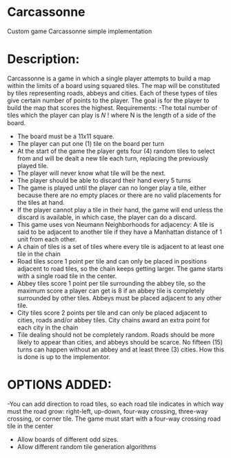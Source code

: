 # Carcassonne
Custom game Carcassonne simple implementation

# Description:
Carcassonne is a game in which a single player attempts to build a map within the limits of a
board using squared tiles. The map will be constituted by tiles representing roads, abbeys and
cities. Each of these types of tiles give certain number of points to the player. The goal is for the
player to build the map that scores the highest.
Requirements:
-The total number of tiles which the player can play is 𝑁 ! where N is the length of a side of the
board.
- The board must be a 11x11 square.
- The player can put one (1) tile on the board per turn
- At the start of the game the player gets four (4) random tiles to select from and will be dealt a
new tile each turn, replacing the previously played tile.
- The player will never know what tile will be the next.
- The player should be able to discard their hand every 5 turns
- The game is played until the player can no longer play a tile, either because there are no
empty places or there are no valid placements for the tiles at hand.
- If the player cannot play a tile in their hand, the game will end unless the discard is available,
in which case, the player can do a discard.
- This game uses von Neumann Neighborhoods for adjacency: A tile is said to be adjacent to
another tile if they have a Manhattan distance of 1 unit from each other.
- A chain of tiles is a set of tiles where every tile is adjacent to at least one tile in the chain
- Road tiles score 1 point per tile and can only be placed in positions adjacent to road tiles, so
the chain keeps getting larger. The game starts with a single road tile in the center.
- Abbey tiles score 1 point per tile surrounding the abbey tile, so the maximum score a player
can get is 8 if an abbey tile is completely surrounded by other tiles. Abbeys must be placed
adjacent to any other tile.
- City tiles score 2 points per tile and can only be placed adjacent to cities, roads and/or abbey
tiles. City chains award an extra point for each city in the chain
- Tile dealing should not be completely random. Roads should be more likely to appear than
cities, and abbeys should be scarce. No fifteen (15) turns can happen without an abbey and at
least three (3) cities. How this is done is up to the implementor.

# OPTIONS ADDED:
-You can add direction to road tiles, so each road tile indicates in which way must the road
grow: right-left, up-down, four-way crossing, three-way crossing, or corner tile. The game must
start with a four-way crossing road tile in the center
- Allow boards of different odd sizes.
- Allow different random tile generation algorithms
